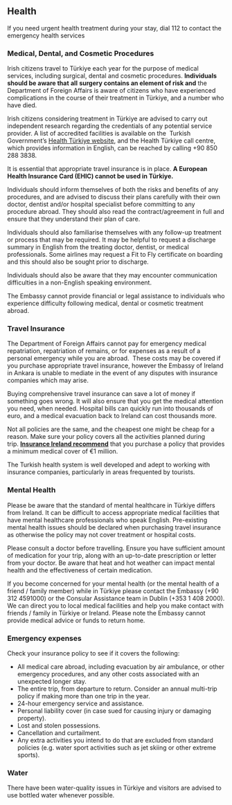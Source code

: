 ## Health

If you need urgent health treatment during your stay, dial 112 to contact the emergency health services

### **Medical, Dental, and Cosmetic Procedures**

Irish citizens travel to Türkiye each year for the purpose of medical services, including surgical, dental and cosmetic procedures. **Individuals should be aware that** **all** **surgery contains an element of risk and** the Department of Foreign Affairs is aware of citizens who have experienced complications in the course of their treatment in Türkiye, and a number who have died.

Irish citizens considering treatment in Türkiye are advised to carry out independent research regarding the credentials of any potential service provider. A list of accredited facilities is available on the  Turkish Government’s [Health Türkiye website](https://healthturkiye.com/homepage), and the Health Türkiye call centre, which provides information in English, can be reached by calling +90 850 288 3838.

It is essential that appropriate travel insurance is in place. **A European Health Insurance Card (EHIC) cannot be used in Türkiye.**

Individuals should inform themselves of both the risks and benefits of any procedures, and are advised to discuss their plans carefully with their own doctor, dentist and/or hospital specialist before committing to any procedure abroad. They should also read the contract/agreement in full and ensure that they understand their plan of care.

Individuals should also familiarise themselves with any follow-up treatment or process that may be required. It may be helpful to request a discharge summary in English from the treating doctor, dentist, or medical professionals. Some airlines may request a Fit to Fly certificate on boarding and this should also be sought prior to discharge.

Individuals should also be aware that they may encounter communication difficulties in a non-English speaking environment.

The Embassy cannot provide financial or legal assistance to individuals who experience difficulty following medical, dental or cosmetic treatment abroad.

### **Travel Insurance**

The Department of Foreign Affairs cannot pay for emergency medical repatriation, repatriation of remains, or for expenses as a result of a personal emergency while you are abroad.  These costs may be covered if you purchase appropriate travel insurance, however the Embassy of Ireland in Ankara is unable to mediate in the event of any disputes with insurance companies which may arise.

Buying comprehensive travel insurance can save a lot of money if something goes wrong. It will also ensure that you get the medical attention you need, when needed. Hospital bills can quickly run into thousands of euro, and a medical evacuation back to Ireland can cost thousands more.

Not all policies are the same, and the cheapest one might be cheap for a reason. Make sure your policy covers all the activities planned during trip. [**Insurance Ireland recommend**](http://www.insuranceireland.eu/consumer-information/general-non-life-insurance/travel) that you purchase a policy that provides a minimum medical cover of €1 million.

The Turkish health system is well developed and adept to working with insurance companies, particularly in areas frequented by tourists.

### **Mental Health**

Please be aware that the standard of mental healthcare in Türkiye differs from Ireland. It can be difficult to access appropriate medical facilities that have mental healthcare professionals who speak English. Pre-existing mental health issues should be declared when purchasing travel insurance as otherwise the policy may not cover treatment or hospital costs.

Please consult a doctor before travelling. Ensure you have sufficient amount of medication for your trip, along with an up-to-date prescription or letter from your doctor. Be aware that heat and hot weather can impact mental health and the effectiveness of certain medication.

If you become concerned for your mental health (or the mental health of a friend / family member) while in Türkiye please contact the Embassy (+90 312 4591000) or the Consular Assistance team in Dublin (+353 1 408 2000). We can direct you to local medical facilities and help you make contact with friends / family in Türkiye or Ireland. Please note the Embassy cannot provide medical advice or funds to return home.

### **Emergency expenses**

Check your insurance policy to see if it covers the following:

* All medical care abroad, including evacuation by air ambulance, or other emergency procedures, and any other costs associated with an unexpected longer stay.
* The entire trip, from departure to return. Consider an annual multi-trip policy if making more than one trip in the year.
* 24-hour emergency service and assistance.
* Personal liability cover (in case sued for causing injury or damaging property).
* Lost and stolen possessions.
* Cancellation and curtailment.
* Any extra activities you intend to do that are excluded from standard policies (e.g. water sport activities such as jet skiing or other extreme sports).

### **Water**

There have been water-quality issues in Türkiye and visitors are advised to use bottled water whenever possible.